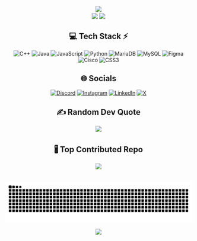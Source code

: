 <!-- Stats -->
<div align="center">
  <img src="https://github-readme-stats.vercel.app/api?username=Rakasyaa&theme=dark&hide_border=false&include_all_commits=true&count_private=true" width="55%" /> </br>
  <img src="https://github-readme-streak-stats.herokuapp.com/?user=Rakasyaa&theme=dark&hide_border=false" width="50%" />
  <img src="https://github-readme-stats.vercel.app/api/top-langs/?username=Rakasyaa&theme=dark&hide_border=false&include_all_commits=true&count_private=true&layout=compact" width="36%" /> </br>
</div>

<!-- Tech Stack -->
<div align="center">
  
## 💻 Tech Stack ⚡
![C++](https://img.shields.io/badge/c++-%2300599C.svg?style=for-the-badge&logo=c%2B%2B&logoColor=white) 
![Java](https://img.shields.io/badge/java-%23ED8B00.svg?style=for-the-badge&logo=openjdk&logoColor=white) 
![JavaScript](https://img.shields.io/badge/javascript-%23323330.svg?style=for-the-badge&logo=javascript&logoColor=%23F7DF1E) 
![Python](https://img.shields.io/badge/python-3670A0?style=for-the-badge&logo=python&logoColor=ffdd54) 
![MariaDB](https://img.shields.io/badge/MariaDB-003545?style=for-the-badge&logo=mariadb&logoColor=white) 
![MySQL](https://img.shields.io/badge/mysql-4479A1.svg?style=for-the-badge&logo=mysql&logoColor=white) 
![Figma](https://img.shields.io/badge/figma-%23F24E1E.svg?style=for-the-badge&logo=figma&logoColor=white) 
![Cisco](https://img.shields.io/badge/cisco-%23049fd9.svg?style=for-the-badge&logo=cisco&logoColor=black) 
![CSS3](https://img.shields.io/badge/css3-%231572B6.svg?style=for-the-badge&logo=css3&logoColor=white) 
</div>

<!-- Socials -->
<div align="center">
  
## 🌐 Socials
[![Discord](https://img.shields.io/badge/Discord-%237289DA.svg?logo=discord&logoColor=white)](https://discord.gg/657541206812786708) 
[![Instagram](https://img.shields.io/badge/Instagram-%23E4405F.svg?logo=Instagram&logoColor=white)](https://instagram.com/_rakasya) 
[![LinkedIn](https://img.shields.io/badge/LinkedIn-%230077B5.svg?logo=linkedin&logoColor=white)](https://linkedin.com/in/rakasya-yoga-8190292b4) 
[![X](https://img.shields.io/badge/X-black.svg?logo=X&logoColor=white)](https://x.com/RakasyaY) 
</div>

<!-- Random Dev Quote -->
<div align="center">
  
## ✍️ Random Dev Quote
![](https://quotes-github-readme.vercel.app/api?type=horizontal&theme=radical)
</div>

<!-- Top Contributed Repo -->
<div align="center">
  
## 🖁️ Top Contributed Repo
![](https://github-contributor-stats.vercel.app/api?username=Rakasyaa&limit=5&theme=dark&combine_all_yearly_contributions=true)
</div>

<!-- Snake -->
<div align="center">

<br clear="both">

<img src="https://raw.githubusercontent.com/Rakasyaa/Rakasyaa/output/snake.svg" alt="Snake animation" />

</div>

<!-- Visitor Count -->
<div align="center">
  
[![](https://visitcount.itsvg.in/api?id=Rakasyaa&icon=3&color=1)](https://visitcount.itsvg.in)
</div>

<!-- Proudly created with GPRM ( https://gprm.itsvg.in ) -->


